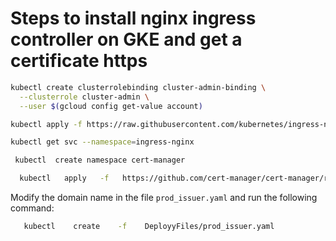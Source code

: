 # Steps to install nginx ingress controller on GKE and get a certificate https

```bash
kubectl create clusterrolebinding cluster-admin-binding \
  --clusterrole cluster-admin \
  --user $(gcloud config get-value account)
```

```bash
kubectl apply -f https://raw.githubusercontent.com/kubernetes/ingress-nginx/controller-v1.11.1/deploy/static/provider/cloud/deploy.yaml
```

```bash
kubectl get svc --namespace=ingress-nginx
```

```bash
 kubectl  create namespace cert-manager
```

```bash
  kubectl   apply   -f   https://github.com/cert-manager/cert-manager/releases/download/v1.15.2/cert-manager.yaml
```

Modify the domain name in the file `prod_issuer.yaml` and run the following command:

```bash
   kubectl    create    -f    DeployyFiles/prod_issuer.yaml
```
